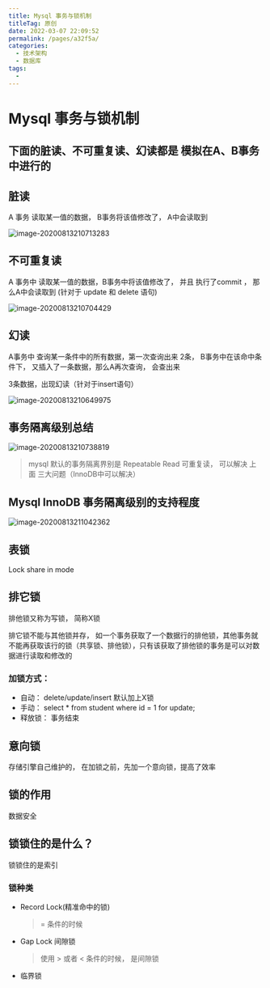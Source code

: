 ```yaml
---
title: Mysql 事务与锁机制
titleTag: 原创
date: 2022-03-07 22:09:52
permalink: /pages/a32f5a/
categories: 
  - 技术架构
  - 数据库
tags: 
  - 
---
```

# Mysql 事务与锁机制

## 下面的脏读、不可重复读、幻读都是 模拟在A、B事务中进行的

## 脏读

A 事务 读取某一值的数据， B事务将该值修改了， A中会读取到

![image-20200813210713283](/img/mysql/image-20200813210713283.png)

## 不可重复读

A 事务中 读取某一值的数据，B事务中将该值修改了， 并且 执行了commit ， 那么A中会读取到 (针对于 update  和  delete 语句)

![image-20200813210704429](/img/mysql/image-20200813210704429.png)

## 幻读

A事务中 查询某一条件中的所有数据，第一次查询出来 2条， B事务中在该命中条件下， 又插入了一条数据，那么A再次查询， 会查出来

3条数据，出现幻读（针对于insert语句）



![image-20200813210649975](/img/mysql/image-20200813210649975.png)



## 事务隔离级别总结

![image-20200813210738819](/img/mysql/image-20200813210738819.png)



> mysql 默认的事务隔离界别是 Repeatable Read 可重复读， 可以解决 上面 三大问题（InnoDB中可以解决）



## Mysql InnoDB 事务隔离级别的支持程度

![image-20200813211042362](/img/mysql/image-20200813211042362.png)

## 表锁

Lock share in mode

## 排它锁

排他锁又称为写锁， 简称X锁

排它锁不能与其他锁并存， 如一个事务获取了一个数据行的排他锁，其他事务就不能再获取该行的锁（共享锁、排他锁），只有该获取了排他锁的事务是可以对数据进行读取和修改的

### 加锁方式： 

* 自动： delete/update/insert 默认加上X锁
* 手动： select * from student where id = 1 for update;
* 释放锁： 事务结束

## 意向锁



存储引擎自己维护的， 在加锁之前，先加一个意向锁，提高了效率



## 锁的作用

数据安全

## 锁锁住的是什么？

锁锁住的是索引

### 锁种类

* Record Lock(精准命中的锁)

  > = 条件的时候

* Gap Lock  间隙锁

  > 使用 > 或者 <  条件的时候， 是间隙锁

* 临界锁

